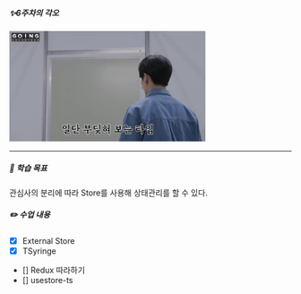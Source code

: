 ##### ✨6주차의 각오

<img src="/public/6week.jpeg" width="350px" alt="레고레고"></img>

---

##### 🚩 학습 목표

관심사의 분리에 따라 Store를 사용해 상태관리를 할 수 있다.

##### ✏️ 수업 내용

- [x] External Store
- [x] TSyringe
- [] Redux 따라하기
- [] usestore-ts